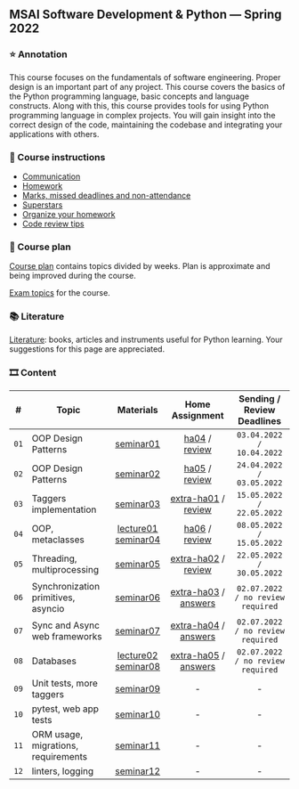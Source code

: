 ## MSAI Software Development & Python — Spring 2022

### ⭐ Annotation

This course focuses on the fundamentals of software engineering. Proper design is an important part of any project.
This course covers the basics of the Python programming language, basic concepts and language constructs.
Along with this, this course provides tools for using Python programming language in complex projects.
You will gain insight into the correct design of the code, maintaining the codebase and integrating your applications with others.


### 📜 Course instructions

- [Communication](/docs/course-instructions.md#communication)
- [Homework](/docs/course-instructions.md#homework)
- [Marks, missed deadlines and non-attendance](/docs/course-instructions.md#marks-missed-deadlines-and-non-attendance)
- [Superstars](/docs/course-instructions.md#superstars)
- [Organize your homework](/docs/organize-your-homework.md)
- [Code review tips](/docs/code-review-tips.md)


### 🧪 Course plan

[Course plan](https://docs.google.com/spreadsheets/d/1c5XwYjlHEMzss1aDqfOCiQ4AMHENj7TksRL03eszhUk/edit?usp=sharing) contains topics divided by weeks. Plan is approximate and being improved during the course.

[Exam topics](/docs/exam-topics.md) for the course.


### 📚 Literature

[Literature](/docs/literature.md): books, articles and instruments useful for Python learning. Your suggestions for this page are appreciated.


### 🎞 Content

| # | Topic | Materials | Home Assignment | Sending / Review Deadlines |
|:-:| ----- |:---------:|:---------------:|:--------------------------:|
| `01` | OOP Design Patterns | [seminar01](/week01_oop_design_patterns/seminar) | [ha04](https://docs.google.com/forms/d/e/1FAIpQLSeFMMhzQpOTDHps4HOFhntkh0v3BliFRqURkj354rnNWfg2jA/viewform?usp=sf_link) / [review](https://docs.google.com/spreadsheets/d/1kEhRI-WwldG-0Iwpzc4kiT-DPNC609Uc0EalA4KmV5o/edit?usp=sharing) | `03.04.2022 / 10.04.2022` |
| `02` | OOP Design Patterns | [seminar02](/week02_oop_design_patterns/seminar) | [ha05](https://docs.google.com/forms/d/e/1FAIpQLSfPWPvN9tXwobPUVL1d7tuFS_0g1TyBzzVXGa-Hs4EDhyl1Fw/viewform?usp=sf_link) / [review](https://docs.google.com/spreadsheets/d/1eYIiT_0ll0WjohpwAOgyJsQFH604Xbu7VIB7tjSYxL8/edit?usp=sharing) | `24.04.2022 / 03.05.2022` |
| `03` | Taggers implementation | [seminar03](/week03_taggers_implementation/seminar) | [extra-ha01](https://docs.google.com/forms/d/e/1FAIpQLScDiTLFqaT3WUUaXN5ow8PQ5oHYEl9hNSD7ogq4O5MDNxtA9A/viewform?usp=sf_link) / [review](https://docs.google.com/spreadsheets/d/1dcA3sNqvqnibyE8W_xe2-l-Vn2OFsqF4oTnXWAaP3NA/edit?usp=sharing) | `15.05.2022 / 22.05.2022` |
| `04` | OOP, metaclasses | [lecture01](/week04_oop_metaclasses/lecture) [seminar04](/week04_oop_metaclasses/seminar) | [ha06](https://docs.google.com/forms/d/e/1FAIpQLSdOdeK6rgLjJh5Rmin0Wf0nezO_eRKhGfw3e_d-mz4--LTW2A/viewform?usp=sf_link) / [review](https://docs.google.com/spreadsheets/d/1QkCTxsUp0gL_24GKuJF6-Du2jJrbpG29miZaQ4a_m5k/edit?usp=sharing) | `08.05.2022 / 15.05.2022` |
| `05` | Threading, multiprocessing | [seminar05](/week05_threading_multiprocessing/seminar) | [extra-ha02](https://docs.google.com/forms/d/e/1FAIpQLSd1uTShczbK19dLlUUZtWwKU2CYCRJbwp1Q5w8-6w1SNDGUtg/viewform?usp=sf_link) / [review](https://docs.google.com/spreadsheets/d/1UXqvM1aWIm2LvCu4LqoyjLKwZiFLakNzbvPgqBb77kc/edit?usp=sharing) | `22.05.2022 / 30.05.2022` |
| `06` | Synchronization primitives, asyncio | [seminar06](/week06_sync_primitives_asyncio/seminar) | [extra-ha03](https://docs.google.com/forms/d/e/1FAIpQLSffBsaAXUszr8reJFoIi-NS31FXK56GX3f15iZk3dAWZCjJ-Q/viewform?usp=sf_link) / [answers](https://docs.google.com/spreadsheets/d/134Sy5YRYYQkV-SEn9Sm_m2hX8faAKw43dNXPPDvVAzQ/edit?usp=sharing) | `02.07.2022 / no review required` |
| `07` | Sync and Async web frameworks | [seminar07](/week07_sync_async_web_frameworks/seminar) | [extra-ha04](https://docs.google.com/forms/d/e/1FAIpQLSeD6osRa8PQvSupAVE1sIsB5Ju4aPqwdZWxWyvJhQDb9B94AQ/viewform?usp=sf_link) / [answers](https://docs.google.com/spreadsheets/d/1QVcF3NQ7jYrLzOHKK7qkVkfCMd4rqBAU8OyAZKxjeHg/edit?usp=sharing) | `02.07.2022 / no review required` |
| `08` | Databases | [lecture02](/week08_databases/lecture) [seminar08](https://colab.research.google.com/drive/1OYY3OTEAZseV80jxNR_H5bq1v4Q5V2cM?usp=sharing) | [extra-ha05](https://docs.google.com/forms/d/e/1FAIpQLSclbIdJWb731re2QItUhZeAjREjy__2awttRfVckhUEXmKPLQ/viewform?usp=sf_link) / [answers](https://docs.google.com/spreadsheets/d/1YEffOqNk0Ow6h86O4g1pIPlfYr50sr_qV48hpb5Wq80/edit?usp=sharing) | `02.07.2022 / no review required` |
| `09` | Unit tests, more taggers | [seminar09](/week09_unittest_good_taggers/seminar) | - | - |
| `10` | pytest, web app tests | [seminar10](/week10_pytest_web_app_tests/seminar) | - | - |
| `11` | ORM usage, migrations, requirements | [seminar11](/week11_orm_migrations_requirements/seminar) | - | - |
| `12` | linters, logging | [seminar12](/week12_linters_logging/seminar) | - | - |
